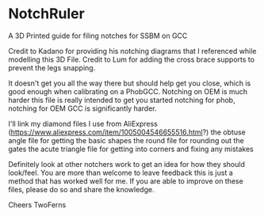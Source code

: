 # NotchRuler
A 3D Printed guide for filing notches for SSBM on GCC

Credit to Kadano for providing his notching diagrams that I referenced while modelling this 3D File.
Credit to Lum for adding the cross brace supports to prevent the legs snapping.

It doesn't get you all the way there but should help get you close, which is good enough when calibrating on a PhobGCC.
Notching on OEM is much harder this file is really intended to get you started notching for phob, notching for OEM GCC
is significantly harder.

I'll link my diamond files I use from AliExpress (https://www.aliexpress.com/item/1005004546655516.html?)
the obtuse angle file for getting the basic shapes
the round file for rounding out the gates
the acute triangle file for getting into corners and fixing any mistakes

Definitely look at other notchers work to get an idea for how they should look/feel. You are more than welcome to leave feedback
this is just a method that has worked well for me. If you are able to improve on these files, please do so and share the knowledge.

Cheers
TwoFerns
